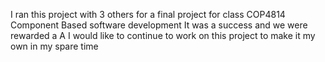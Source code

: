 I ran this project with 3 others for a final project for class COP4814 Component Based software development
It was a success and we were rewarded a A
I would like to continue to work on this project to make it my own in my spare time 

